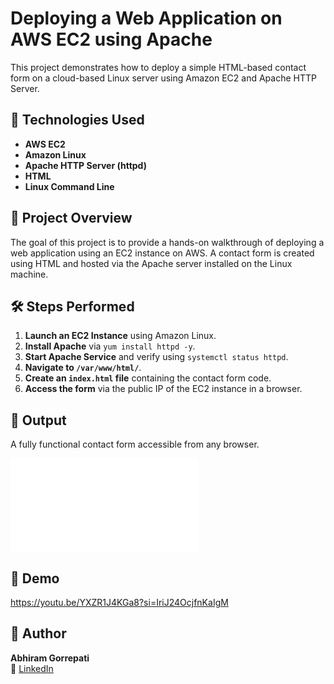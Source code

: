 # Deploying a Web Application on AWS EC2 using Apache

This project demonstrates how to deploy a simple HTML-based contact form on a cloud-based Linux server using Amazon EC2 and Apache HTTP Server.

## 🔧 Technologies Used
- **AWS EC2**
- **Amazon Linux**
- **Apache HTTP Server (httpd)**
- **HTML**
- **Linux Command Line**

## 📌 Project Overview

The goal of this project is to provide a hands-on walkthrough of deploying a web application using an EC2 instance on AWS. A contact form is created using HTML and hosted via the Apache server installed on the Linux machine.

## 🛠️ Steps Performed

1. **Launch an EC2 Instance** using Amazon Linux.
2. **Install Apache** via `yum install httpd -y`.
3. **Start Apache Service** and verify using `systemctl status httpd`.
4. **Navigate to `/var/www/html/`**.
5. **Create an `index.html` file** containing the contact form code.
6. **Access the form** via the public IP of the EC2 instance in a browser.

## 📸 Output

A fully functional contact form accessible from any browser.

![Contact Form Screenshot](Linux%20Application%20Deployment.pdf)

## 🎥 Demo

https://youtu.be/YXZR1J4KGa8?si=IriJ24OcjfnKaIgM

## 👤 Author

**Abhiram Gorrepati**  
🔗 [LinkedIn](https://linkedin.com/in/abhiram-gorrepati)
